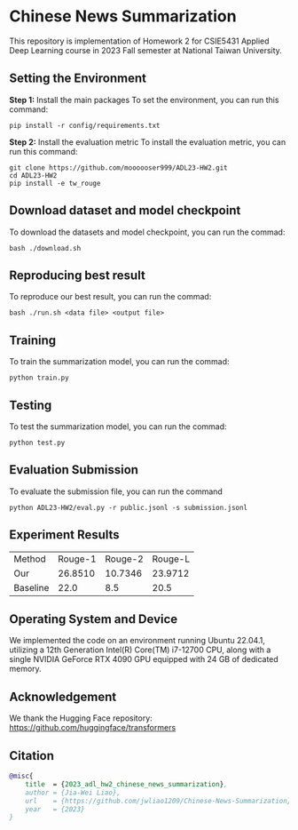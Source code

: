 # Chinese News Summarization
This repository is implementation of Homework 2 for CSIE5431 Applied Deep Learning course in 2023 Fall semester at National Taiwan University.


## Setting the Environment
**Step 1:** Install the main packages
To set the environment, you can run this command:
```
pip install -r config/requirements.txt
```

**Step 2:** Install the evaluation metric
To install the evaluation metric, you can run this command:
```
git clone https://github.com/moooooser999/ADL23-HW2.git
cd ADL23-HW2
pip install -e tw_rouge
```


## Download dataset and model checkpoint
To download the datasets and model checkpoint, you can run the commad:
```
bash ./download.sh
```

## Reproducing best result
To reproduce our best result, you can run the commad:
```
bash ./run.sh <data file> <output file>
```


## Training
To train the summarization model, you can run the commad:
```
python train.py
```


## Testing
To test the summarization model, you can run the commad:
```
python test.py
```


## Evaluation Submission
To evaluate the submission file, you can run the command
```
python ADL23-HW2/eval.py -r public.jsonl -s submission.jsonl
```


## Experiment Results
<table>
  <tr>
    <td>Method</td>
    <td>Rouge-1</td>
    <td>Rouge-2</td>
    <td>Rouge-L</td>
  </tr>
  <tr>
    <td>Our</td>
    <td>26.8510</td>
    <td>10.7346</td>
    <td>23.9712</td>
  </tr>
  <tr>
    <td>Baseline</td>
    <td>22.0</td>
    <td>8.5</td>
    <td>20.5</td>
  </tr>
<table>


## Operating System and Device
We implemented the code on an environment running Ubuntu 22.04.1, utilizing a 12th Generation Intel(R) Core(TM) i7-12700 CPU, along with a single NVIDIA GeForce RTX 4090 GPU equipped with 24 GB of dedicated memory.


## Acknowledgement
We thank the Hugging Face repository: https://github.com/huggingface/transformers


## Citation
```bibtex
@misc{
    title  = {2023_adl_hw2_chinese_news_summarization},
    author = {Jia-Wei Liao},
    url    = {https://github.com/jwliao1209/Chinese-News-Summarization},
    year   = {2023}
}
```

